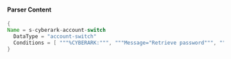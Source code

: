 #### Parser Content
```Java
{
Name = s-cyberark-account-switch
  DataType = "account-switch"
  Conditions = [ """%CYBERARK:""", """Message="Retrieve password""", """;Safe=""" ]
}
```